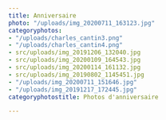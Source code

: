 ```yaml
---
title: Anniversaire
photo: "/uploads/img_20200711_163123.jpg"
categoryphotos:
- "/uploads/charles_cantin3.png"
- "/uploads/charles_cantin4.png"
- src/uploads/img_20191206_132040.jpg
- src/uploads/img_20200109_164543.jpg
- src/uploads/img_20200114_161132.jpg
- src/uploads/img_20190802_1145451.jpg
- "/uploads/img_20200711_151646.jpg"
- "/uploads/img_20191217_172445.jpg"
categoryphotostitle: Photos d'anniversaire

---
```


